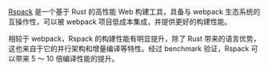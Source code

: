 [Rspack](https://www.rspack.dev/) 是一个基于 Rust 的高性能 Web 构建工具，具备与 webpack 生态系统的互操作性，可以被 webpack 项目低成本集成，并提供更好的构建性能。

相较于 webpack，Rspack 的构建性能有明显提升，除了 Rust 带来的语言优势，这也来自于它的并行架构和增量编译等特性。经过 benchmark 验证，Rspack 可以带来 5 ～ 10 倍编译性能的提升。
